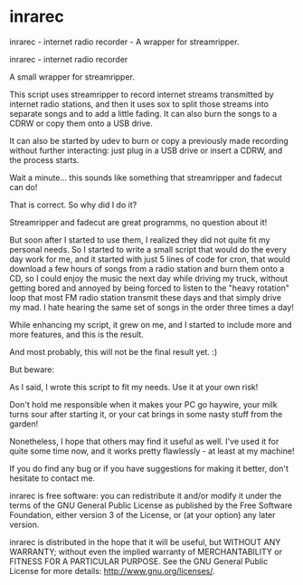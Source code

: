 # inrarec
inrarec - internet radio recorder - A wrapper for streamripper.

inrarec - internet radio recorder

A small wrapper for streamripper.

This script uses streamripper to record internet streams transmitted by
internet radio stations, and then it uses sox to split those streams 
into separate songs and to add a little fading. It can also burn the 
songs to a CDRW or copy them onto a USB drive.

It can also be started by udev to burn or copy a previously made 
recording without further interacting: just plug in a USB drive 
or insert a CDRW, and the process starts.

Wait a minute... this sounds like something that streamripper and 
fadecut can do!

That is correct. So why did I do it?

Streamripper and fadecut are great programms, no question about it! 

But soon after I started to use them, I realized they did not quite 
fit my personal needs. So I started to write a small script that would
do the every day work for me, and it started with just 5 lines of code 
for cron, that would download a few hours of songs from a radio station 
and burn them onto a CD, so I could enjoy the music the next day while
driving my truck, without getting bored and annoyed by being forced
to listen to the "heavy rotation" loop that most FM radio station 
transmit these days and that simply drive my mad. I hate hearing the
same set of songs in the order three times a day!

While enhancing my script, it grew on me, and I started to include more 
and more features, and this is the result. 

And most probably, this will not be the final result yet. :)

But beware: 

As I said, I wrote this script to fit my needs. Use it at your own risk!

Don't hold me responsible when it makes your PC go haywire, your milk
turns sour after starting it, or your cat brings in some nasty stuff 
from the garden!

Nonetheless, I hope that others may find it useful as well. I've used it 
for quite some time now, and it works pretty flawlessly - at least at my
machine!

If you do find any bug or if you have suggestions for making it better,
don't hesitate to contact me.

inrarec is free software: you can redistribute it and/or modify
it under the terms of the GNU General Public License as published by
the Free Software Foundation, either version 3 of the License, or
(at your option) any later version.

inrarec is distributed in the hope that it will be useful,
but WITHOUT ANY WARRANTY; without even the implied warranty of
MERCHANTABILITY or FITNESS FOR A PARTICULAR PURPOSE.  See the
GNU General Public License for more details:
<http://www.gnu.org/licenses/>.

